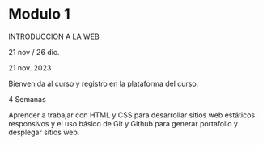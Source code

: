 # Modulo 1

INTRODUCCION A LA WEB

21 nov / 26 dic.

21 nov. 2023

Bienvenida al curso y registro en la plataforma del curso.

4 Semanas

Aprender a trabajar con HTML y CSS para desarrollar sitios web estáticos responsivos y el uso básico de Git y Github para generar portafolio y desplegar sitios web.

